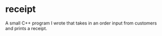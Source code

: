 # receipt
A small C++ program I wrote that takes in an order input from customers and prints a receipt.
